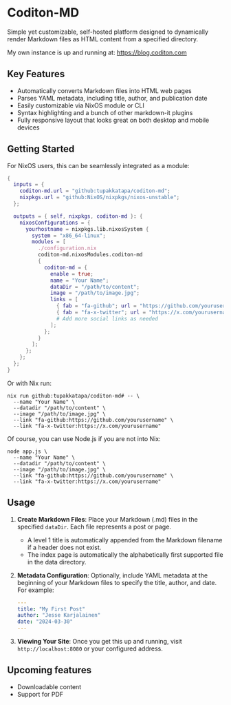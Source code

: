 # Coditon-MD

Simple yet customizable, self-hosted platform designed to dynamically render Markdown files as HTML content from a specified directory.

My own instance is up and running at: https://blog.coditon.com

## Key Features

- Automatically converts Markdown files into HTML web pages
- Parses YAML metadata, including title, author, and publication date
- Easily customizable via NixOS module or CLI
- Syntax highlighting and a bunch of other markdown-it plugins
- Fully responsive layout that looks great on both desktop and mobile devices

## Getting Started

For NixOS users, this can be seamlessly integrated as a module:

```nix
{
  inputs = {
    coditon-md.url = "github:tupakkatapa/coditon-md";
    nixpkgs.url = "github:NixOS/nixpkgs/nixos-unstable";
  };

  outputs = { self, nixpkgs, coditon-md }: {
    nixosConfigurations = {
      yourhostname = nixpkgs.lib.nixosSystem {
        system = "x86_64-linux";
        modules = [
          ./configuration.nix
          coditon-md.nixosModules.coditon-md
          {
            coditon-md = {
              enable = true;
              name = "Your Name";
              dataDir = "/path/to/content";
              image = "/path/to/image.jpg";
              links = [
                { fab = "fa-github"; url = "https://github.com/yourusername"; },
                { fab = "fa-x-twitter"; url = "https://x.com/yourusername"; },
                # Add more social links as needed
              ];
            };
          }
        ];
      };
    };
  };
}
```

Or with Nix run:
```shell
nix run github:tupakkatapa/coditon-md# -- \
  --name "Your Name" \
  --datadir "/path/to/content" \
  --image "/path/to/image.jpg" \
  --link "fa-github:https://github.com/yourusername" \
  --link "fa-x-twitter:https://x.com/yourusername"
```

Of course, you can use Node.js if you are not into Nix:
```shell
node app.js \
  --name "Your Name" \
  --datadir "/path/to/content" \
  --image "/path/to/image.jpg" \
  --link "fa-github:https://github.com/yourusername" \
  --link "fa-x-twitter:https://x.com/yourusername"
```

## Usage

1. **Create Markdown Files**: Place your Markdown (.md) files in the specified `dataDir`. Each file represents a post or page.

    - A level 1 title is automatically appended from the Markdown filename if a header does not exist.
    - The index page is automatically the alphabetically first supported file in the data directory.

2. **Metadata Configuration**: Optionally, include YAML metadata at the beginning of your Markdown files to specify the title, author, and date. For example:

    ```yaml
    ---
    title: "My First Post"
    author: "Jesse Karjalainen"
    date: "2024-03-30"
    ---
    ```

3. **Viewing Your Site**: Once you get this up and running, visit `http://localhost:8080` or your configured address.

## Upcoming features

- Downloadable content
- Support for PDF

